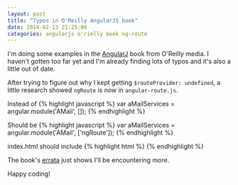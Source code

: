 ```yaml
---
layout: post
title: "Typos in O'Reilly AngularJS book"
date: 2014-02-13 21:25:00
categories: angularjs o'rielly book ng-route
---
```


I'm doing some examples in the [AngularJ](http://www.amazon.com/AngularJS-Brad-Green/dp/1449344852) book from O'Reilly media. I haven't gotten too far yet and I'm already finding lots of typos and it's also a little out of date.

After trying to figure out why I kept getting `$routeProvider: undefined`, a little research showed `ngRoute` is now in `angular-route.js`.

Instead of
{% highlight javascript %}
var aMailServices = angular.module('AMail', []);
{% endhighlight %}

Should be
{% highlight javascript %}
var aMailServices = angular.module('AMail', ['ngRoute']);
{% endhighlight %}

index.html should include
{% highlight html %}
          <script src="lib/angular/angular.js"></script> 
          <script src='lib/angular/angular-route.js'></script>
          <script src="js/controllers.js"></script>
{% endhighlight %}

The book's [errata](http://www.oreilly.com/catalog/errata.csp?isbn=0636920028055) just shows I'll be encountering more.

Happy coding!
